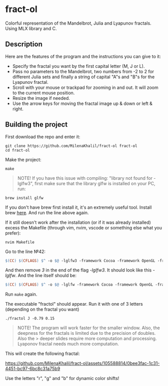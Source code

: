 
# fract-ol
Colorful representation of the Mandelbrot, Julia and Lyapunov fractals. Using MLX library and C.

## Description

Here are the features of the program and the instructions you can give to it:
* Specify the fractal you want by the first capital letter (M, J or L).
* Pass no parameters to the Mandelbrot, two numbers from -2 to 2 for different Julia sets and finally a string of capital "A"s and "B"s for the Lyapunov fractal.
* Scroll with your mouse or trackpad for zooming in and out. It will zoom to the current mouse position.
* Resize the image if needed.
* Use the arrow keys for moving the fractal image up & down or left & right.

## Building the project

First download the repo and enter it:

```console
git clone https://github.com/MilenaKhalil/fract-ol fract-ol
cd fract-ol
```

Make the project:

```console
make
```

> NOTE! If you have this issue with compiling: "library not found for -lglfw3", first make sure that the library glfw is installed on your PC, run:

```console
brew install glfw
```

If you don't have brew first install it, it's an extremely useful tool. Install brew [here](https://docs.brew.sh/Installation). And run the line above again.

If it still doesn't work after the installation (or if it was already installed) excess the Makefile (through vim, nvim, vscode or something else what you prefer):

```console
nvim Makefile
```
Go to the line №42:

```makefile
$(CC) $(CFLAGS) $^ -o $@ -lglfw3 -framework Cocoa -framework OpenGL -framework IOKit
```

And then remove _3_ in the end of the flag _-lglfw3_. It should look like this _-lglfw_. And the line itself should be:

```makefile
$(CC) $(CFLAGS) $^ -o $@ -lglfw -framework Cocoa -framework OpenGL -framework IOKit
```

Run `make` again.

The executable "fractol" should appear. Run it with one of 3 letters (depending on the fractal you want)

```console
./fractol J -0.79 0.15
```

> NOTE! The program will work faster for the smaller window. Also, the deepness for the fractals is limited due to the precision of doubles. Also the > deeper slides require more computation and processing. Lyaponov fractal needs much more computation.


This will create the following fractal:

https://github.com/MilenaKhalil/fract-ol/assets/105588814/0bee3fac-1c31-4451-bc97-6bc8c31a75b9

Use the letters "r", "g" and "b" for dynamic color shifts!

